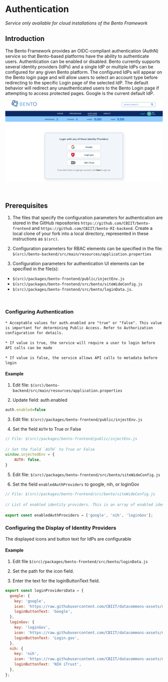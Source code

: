 # Authentication

*Service only available for cloud installations of the Bento Framework*

## Introduction

The Bento Framework provides an OIDC-compliant authentication (AuthN) service so that Bento-based platforms have the ability to authenticate users. Authentication can be enabled or disabled. Bento currently supports several identity providers (IdPs) and a single IdP or multiple IdPs can be configured for any given Bento platform. The configured IdPs will appear on the Bento login page and will allow users to select an account type before redirecting to the specific Login page of the selected IdP. The default behavior will redirect any unauthenticated users to the Bento Login page if attempting to access protected pages. Google is the current default IdP.

![Bento Login Page](../assets/login_page.png)

<p>&nbsp;</p>

## Prerequisites

1. The files that specify the configuration parameters for authentication are stored in the GitHub repositories `https://github.com/CBIIT/bento-frontend` and `https://github.com/CBIIT/bento-RI-backend`. Create a local clone of your fork into a local directory, represented in these instructions as `$(src)`.

2. Configuration parameters for RBAC elements can be specified in the file: `$(src)/bento-backend/src/main/resources/application.properties`

3. Configuration parameters for authentication UI elements can be specified in the file(s): 
  * `$(src)/packages/bento-frontend/public/injectEnv.js`
  * `$(src)/packages/bento-frontend/src/bento/siteWideConfig.js`
  * `$(src)/packages/bento-frontend/src/bento/loginData.js`.
<p>&nbsp;</p>

### Configuring Authentication

	* Acceptable values for auth.enabled are "true" or "false". This value is important for determining Public Access. Refer to Authorization configuration for details.

	* If value is true, the service will require a user to login before API calls can be made

	* If value is false, the service allows API calls to metadata before login

#### Example

1. Edit file: `$(src)/bento-backend/src/main/resources/application.properties`

2. Update field: auth.enabled

```javascript
auth.enabled=false
```
3. Edit file: `$(src)/packages/bento-frontend/public/injectEnv.js`

4. Set the field `AUTH` to True or False

```javascript
// File: $(src)/packages/bento-frontend/public/injectEnv.js

// Set the field `AUTH` to True or False
window.injectedEnv = {
	AUTH: false,
}
```

5. Edit file: `$(src)/packages/bento-frontend/src/bento/siteWideConfig.js`

6. Set the field `enabledAuthProviders` to google, nih, or loginGov

```javascript
// File: $(src)/packages/bento-frontend/src/bento/siteWideConfig.js

// List of enabled identity providers. This is an array of enabled identity providers, where each element corresponds to a key from loginProvidersData from loginData.js.

export const enabledAuthProviders = ['google', 'nih', 'loginGov'];
```

### Configuring the Display of Identity Providers

The displayed icons and button text for IdPs are configurable

#### Example

1. Edit file `$(src)/packages/bento-frontend/src/bento/loginData.js`

2. Set the path for the icon field.

3. Enter the text for the loginButtonText field.

```javascript
export const loginProvidersData = {
  google: {
    key: 'google',
    icon: 'https://raw.githubusercontent.com/CBIIT/datacommons-assets/main/bento/images/icons/png/google.png',
    loginButtonText: 'Google',
  },
  loginGov: {
    key: 'loginGov',
    icon: 'https://raw.githubusercontent.com/CBIIT/datacommons-assets/main/bento/images/icons/png/login.gov.png',
    loginButtonText: 'Login.gov',
  },
  nih: {
    key: 'nih',
    icon: 'https://raw.githubusercontent.com/CBIIT/datacommons-assets/main/bento/images/icons/png/nih_itrust.png',
    loginButtonText: 'NIH iTrust',
  },
};
```